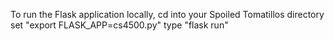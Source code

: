 To run the Flask application locally,
cd into your Spoiled Tomatillos directory 
set "export FLASK_APP=cs4500.py"
type "flask run"